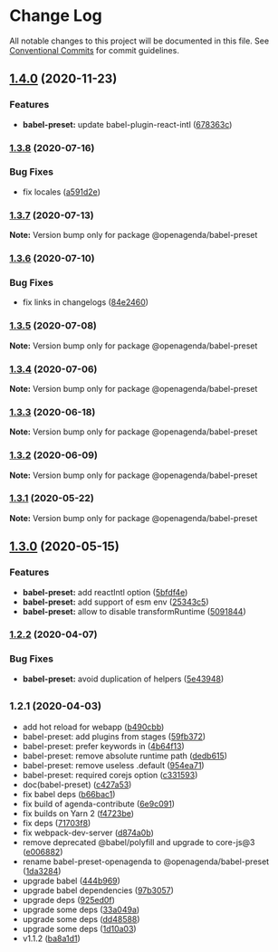 # Change Log

All notable changes to this project will be documented in this file.
See [Conventional Commits](https://conventionalcommits.org) for commit guidelines.

## [1.4.0](https://github.com/OpenAgenda/oa/compare/@openagenda/babel-preset@1.3.8...@openagenda/babel-preset@1.4.0) (2020-11-23)


### Features

* **babel-preset:** update babel-plugin-react-intl ([678363c](https://github.com/OpenAgenda/oa/commit/678363ccb8ee9e513eb5a7d44d55fb2ef3a30bf7))



### [1.3.8](https://github.com/OpenAgenda/oa/compare/@openagenda/babel-preset@1.3.7...@openagenda/babel-preset@1.3.8) (2020-07-16)


### Bug Fixes

* fix locales ([a591d2e](https://github.com/OpenAgenda/oa/commit/a591d2efcdd3337c406b4c0f381b1a2d4fdf0b9a))



### [1.3.7](https://github.com/OpenAgenda/oa/compare/@openagenda/babel-preset@1.3.6...@openagenda/babel-preset@1.3.7) (2020-07-13)

**Note:** Version bump only for package @openagenda/babel-preset





### [1.3.6](https://github.com/OpenAgenda/oa/compare/@openagenda/babel-preset@1.3.5...@openagenda/babel-preset@1.3.6) (2020-07-10)


### Bug Fixes

* fix links in changelogs ([84e2460](https://github.com/OpenAgenda/oa/commit/84e24609981f4ee3bb9e34ef52109d74abe97a62))



### [1.3.5](https://github.com/OpenAgenda/oa/compare/@openagenda/babel-preset@1.3.4...@openagenda/babel-preset@1.3.5) (2020-07-08)

**Note:** Version bump only for package @openagenda/babel-preset





### [1.3.4](https://github.com/OpenAgenda/oa/compare/@openagenda/babel-preset@1.3.3...@openagenda/babel-preset@1.3.4) (2020-07-06)

**Note:** Version bump only for package @openagenda/babel-preset





### [1.3.3](https://github.com/OpenAgenda/oa/compare/@openagenda/babel-preset@1.3.2...@openagenda/babel-preset@1.3.3) (2020-06-18)

**Note:** Version bump only for package @openagenda/babel-preset





### [1.3.2](https://github.com/OpenAgenda/oa/compare/@openagenda/babel-preset@1.3.1...@openagenda/babel-preset@1.3.2) (2020-06-09)

**Note:** Version bump only for package @openagenda/babel-preset





### [1.3.1](https://github.com/OpenAgenda/oa/compare/@openagenda/babel-preset@1.3.0...@openagenda/babel-preset@1.3.1) (2020-05-22)

**Note:** Version bump only for package @openagenda/babel-preset





## [1.3.0](https://github.com/OpenAgenda/oa/compare/@openagenda/babel-preset@1.2.2...@openagenda/babel-preset@1.3.0) (2020-05-15)


### Features

* **babel-preset:** add reactIntl option ([5bfdf4e](https://github.com/OpenAgenda/oa/commit/5bfdf4e13c172cca7ba882ac48b1617b99088960))
* **babel-preset:** add support of esm env ([25343c5](https://github.com/OpenAgenda/oa/commit/25343c5aaf5b12e03f8ebd43a2cdca2921337dfd))
* **babel-preset:** allow to disable transformRuntime ([5091844](https://github.com/OpenAgenda/oa/commit/50918446cdd370afd2faa9b324b002ea879a3c17))



### [1.2.2](https://github.com/OpenAgenda/oa/compare/@openagenda/babel-preset@1.2.1...@openagenda/babel-preset@1.2.2) (2020-04-07)


### Bug Fixes

* **babel-preset:** avoid duplication of helpers ([5e43948](https://github.com/OpenAgenda/oa/commit/5e4394894a8ad36818bc6dc78960b1d296ccf146))



## <small>1.2.1 (2020-04-03)</small>

* add hot reload for webapp ([b490cbb](https://github.com/OpenAgenda/oa/commit/b490cbb))
* babel-preset: add plugins from stages ([59fb372](https://github.com/OpenAgenda/oa/commit/59fb372))
* babel-preset: prefer keywords in ([4b64f13](https://github.com/OpenAgenda/oa/commit/4b64f13))
* babel-preset: remove absolute runtime path ([dedb615](https://github.com/OpenAgenda/oa/commit/dedb615))
* babel-preset: remove useless .default ([954ea71](https://github.com/OpenAgenda/oa/commit/954ea71))
* babel-preset: required corejs option ([c331593](https://github.com/OpenAgenda/oa/commit/c331593))
* doc(babel-preset) ([c427a53](https://github.com/OpenAgenda/oa/commit/c427a53))
* fix babel deps ([b66bac1](https://github.com/OpenAgenda/oa/commit/b66bac1))
* fix build of agenda-contribute ([6e9c091](https://github.com/OpenAgenda/oa/commit/6e9c091))
* fix builds on Yarn 2 ([f4723be](https://github.com/OpenAgenda/oa/commit/f4723be))
* fix deps ([71703f8](https://github.com/OpenAgenda/oa/commit/71703f8))
* fix webpack-dev-server ([d874a0b](https://github.com/OpenAgenda/oa/commit/d874a0b))
* remove deprecated @babel/polyfill and upgrade to core-js@3 ([e006882](https://github.com/OpenAgenda/oa/commit/e006882))
* rename babel-preset-openagenda to @openagenda/babel-preset ([1da3284](https://github.com/OpenAgenda/oa/commit/1da3284))
* upgrade babel ([444b969](https://github.com/OpenAgenda/oa/commit/444b969))
* upgrade babel dependencies ([97b3057](https://github.com/OpenAgenda/oa/commit/97b3057))
* upgrade deps ([925ed0f](https://github.com/OpenAgenda/oa/commit/925ed0f))
* upgrade some deps ([33a049a](https://github.com/OpenAgenda/oa/commit/33a049a))
* upgrade some deps ([dd48588](https://github.com/OpenAgenda/oa/commit/dd48588))
* upgrade some deps ([1d10a03](https://github.com/OpenAgenda/oa/commit/1d10a03))
* v1.1.2 ([ba8a1d1](https://github.com/OpenAgenda/oa/commit/ba8a1d1))
